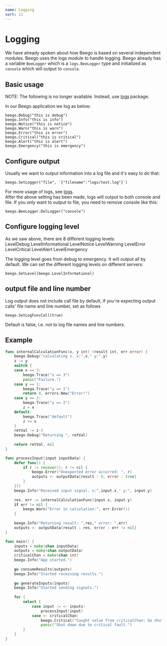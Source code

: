 ```yaml
---
name: Logging
sort: 11
---
```


# Logging

We have already spoken about how Beego is based on several independent modules. Beego uses the logs module to handle logging. Beego already has a variable `BeeLogger` which is a `logs.BeeLogger` type and initialized as `console` which will output to `console`.

## Basic usage

NOTE: The following is no longer available. Instead, use [logs](../../module/logs.md) package.

In our Beego application we log as below:

	beego.Debug("this is debug")
	beego.Info("this is info")
	beego.Notice("this is notice")
	beego.Warn("this is warn")
	beego.Error("this is error")
	beego.Critical("this is critical")
	beego.Alert("this is alert")
	beego.Emergency("this is emergency")

## Configure output

Usually we want to output information into a log file and it's easy to do that:

	beego.SetLogger("file", `{"filename":"logs/test.log"}`)

For more usage of logs, see [logs](../../module/logs.md).
​	
After the above setting has been made, logs will output to both console and file. If you only want to output to file, you need to remove console like this:

	beego.BeeLogger.DelLogger("console")	


## Configure logging level

As we saw above, there are 8 different logging levels:	
	LevelDebug
	LevelInformational
	LevelNotice
	LevelWarning
	LevelError
	LevelCritical
	LevelAlert
	LevelEmergency

The logging level goes from debug to emergency. It will output all by default. We can set the different logging levels on different servers:

	beego.SetLevel(beego.LevelInformational)

## output file and line number

Log output does not include call file by default, if you're expecting output calls' file name and line number, set as follows

	beego.SetLogFuncCall(true)

Default is false, i.e. not to log file names and line numbers.	

## Example

```go
func internalCalculationFunc(x, y int) (result int, err error) {
	beego.Debug("calculating z. x:",x," y:",y)
	z := y
	switch {
	case x == 3:
		beego.Trace("x == 3")
		panic("Failure.")
	case y == 1:
		beego.Trace("y == 1")
		return 0, errors.New("Error!")
	case y == 2:
		beego.Trace("y == 2")
		z = x
	default:
		beego.Trace("default")
		z += x
	}
	retVal := z-3
	beego.Debug("Returning ", retVal)
	
	return retVal, nil
}	

func processInput(input inputData) {
	defer func() {
		if r := recover(); r != nil {
			beego.Error("Unexpected error occurred: ", r)
			outputs <- outputData{result : 0, error : true}
		}
	}()
	beego.Info("Received input signal. x:",input.x," y:", input.y)
	
	res, err := internalCalculationFunc(input.x, input.y)
	if err != nil {
		beego.Warn("Error in calculation:", err.Error())
	}
	
	beego.Info("Returning result: ",res," error: ",err)
	outputs <- outputData{result : res, error : err != nil}
}

func main() {
	inputs = make(chan inputData)
	outputs = make(chan outputData)
	criticalChan = make(chan int)
	beego.Info("App started.")
	
	go consumeResults(outputs)
	beego.Info("Started receiving results.")
	
	go generateInputs(inputs)
	beego.Info("Started sending signals.")
	
	for {
		select {
			case input := <- inputs:
				processInput(input)
			case <- criticalChan:
				beego.Critical("Caught value from criticalChan: Go shut down.")
				panic("Shut down due to critical fault.")
		}	
	}
}
```
